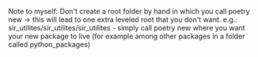 Note to myself: Don't create a root folder by hand in which you call poetry new <package name> -> this will lead to one extra leveled root that you don't want.
e.g.: sir_utilites/sir_utilites/sir_utilites - simply call poetry new where you want your new package to live (for example among other packages in a folder called python_packages)